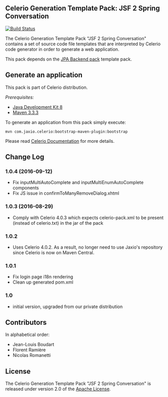 ## Celerio Generation Template Pack: JSF 2 Spring Conversation

[![Build Status](https://travis-ci.org/jaxio/pack-jsf2-spring-conversation.svg?branch=master)](https://travis-ci.org/jaxio/pack-jsf2-spring-conversation)

The Celerio Generation Template Pack "JSF 2 Spring Conversation" contains a set of source code file templates that
are interpreted by Celerio code generator in order to generate a web application.

This pack depends on the [JPA Backend pack](https://github.com/jaxio/pack-backend-jpa) template pack.

## Generate an application

This pack is part of Celerio distribution.

*Prerequisites:*

* [Java Development Kit 8](http://www.oracle.com/technetwork/java/javase/downloads/index.html)
* [Maven 3.3.3](https://maven.apache.org/download.cgi)

To generate an application from this pack simply execute:

    mvn com.jaxio.celerio:bootstrap-maven-plugin:bootstrap

Please read [Celerio Documentation](http://www.jaxio.com/documentation/celerio) for more details.

## Change Log

### 1.0.4 (2016-09-12)

* Fix inputMultiAutoComplete and inputMultiEnumAutoComplete components
* Fix JS issue in confirmToManyRemoveDialog.xhtml 

### 1.0.3 (2016-08-29)

* Comply with Celerio 4.0.3 which expects celerio-pack.xml to be present (instead of celerio.txt) in the jar of the pack

### 1.0.2

* Uses Celerio 4.0.2. As a result, no longer need to use Jaxio's repository since Celerio is now on Maven Central.

### 1.0.1

* Fix login page i18n rendering
* Clean up generated pom.xml

### 1.0

* initial version, upgraded from our private distribution

## Contributors

In alphabetical order:

* Jean-Louis Boudart
* Florent Ramière
* Nicolas Romanetti

## License

The Celerio Generation Template Pack "JSF 2 Spring Conversation" is released under version 2.0 of
the [Apache License](http://www.apache.org/licenses/LICENSE-2.0).


